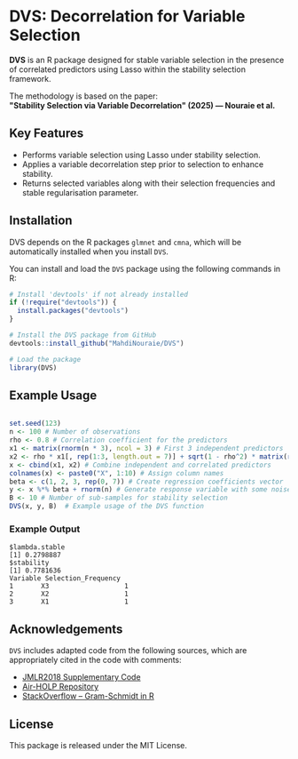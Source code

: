 # DVS: Decorrelation for Variable Selection

**DVS** is an R package designed for stable variable selection in the presence of correlated predictors using Lasso within the stability selection framework.

The methodology is based on the paper:  
**"Stability Selection via Variable Decorrelation" (2025) — Nouraie et al.**

## Key Features

- Performs variable selection using Lasso under stability selection.
- Applies a variable decorrelation step prior to selection to enhance stability.
- Returns selected variables along with their selection frequencies and stable regularisation parameter.

## Installation


DVS depends on the R packages `glmnet` and `cmna`, which will be automatically installed when you install `DVS`.

You can install and load the `DVS` package using the following commands in R:

```r
# Install 'devtools' if not already installed
if (!require("devtools")) {
  install.packages("devtools")
}

# Install the DVS package from GitHub
devtools::install_github("MahdiNouraie/DVS")

# Load the package
library(DVS)
```

## Example Usage

```r

set.seed(123)
n <- 100 # Number of observations
rho <- 0.8 # Correlation coefficient for the predictors
x1 <- matrix(rnorm(n * 3), ncol = 3) # First 3 independent predictors
x2 <- rho * x1[, rep(1:3, length.out = 7)] + sqrt(1 - rho^2) * matrix(rnorm(n * 7), ncol = 7) # Make next 7 predictors correlated with x1
x <- cbind(x1, x2) # Combine independent and correlated predictors
colnames(x) <- paste0("X", 1:10) # Assign column names
beta <- c(1, 2, 3, rep(0, 7)) # Create regression coefficients vector
y <- x %*% beta + rnorm(n) # Generate response variable with some noise
B <- 10 # Number of sub-samples for stability selection
DVS(x, y, B)  # Example usage of the DVS function
```

### Example Output

```
$lambda.stable
[1] 0.2798887
$stability
[1] 0.7781636
Variable Selection_Frequency
1       X3                   1
2       X2                   1
3       X1                   1
```

## Acknowledgements

`DVS` includes adapted code from the following sources, which are appropriately cited in the code with comments:
- [JMLR2018 Supplementary Code](https://github.com/nogueirs/JMLR2018)
- [Air-HOLP Repository](https://github.com/Logic314/Air-HOLP)
- [StackOverflow – Gram-Schmidt in R](https://stackoverflow.com/questions/15584221/gram-schmidt-with-r)

## License

This package is released under the MIT License.
